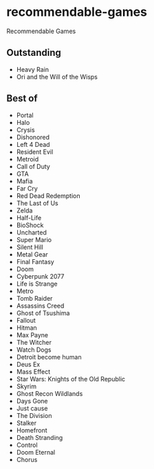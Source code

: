 # recommendable-games
Recommendable  Games

## Outstanding

- Heavy Rain
- Ori and the Will of the Wisps

##  Best of

- Portal
- Halo
- Crysis
- Dishonored
- Left 4 Dead
- Resident Evil
- Metroid
- Call of Duty
- GTA
- Mafia
- Far Cry
- Red Dead Redemption
- The Last of Us
- Zelda
- Half-Life
- BioShock
- Uncharted
- Super Mario
- Silent Hill
- Metal Gear
- Final Fantasy
- Doom
- Cyberpunk 2077
- Life is Strange
- Metro
- Tomb Raider
- Assassins Creed
- Ghost of Tsushima
- Fallout
- Hitman
- Max Payne
- The Witcher
- Watch Dogs
- Detroit become human
- Deus Ex
- Mass Effect
- Star Wars: Knights of the Old Republic 
- Skyrim
- Ghost Recon Wildlands
- Days Gone
- Just cause
- The Division
- Stalker
- Homefront
- Death Stranding
- Control
- Doom Eternal
- Chorus


